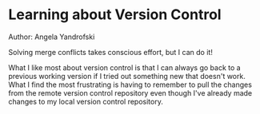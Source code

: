 # Learning about Version Control
Author: Angela Yandrofski

Solving merge conflicts takes conscious effort, but I can do it! 

What I like most about version control is that I can always go back to a previous working version if I tried out 
something new that doesn't work. What I find the most frustrating is having to remember to pull the changes from the
remote version control repository even though I've already made changes to my local version control repository. 
